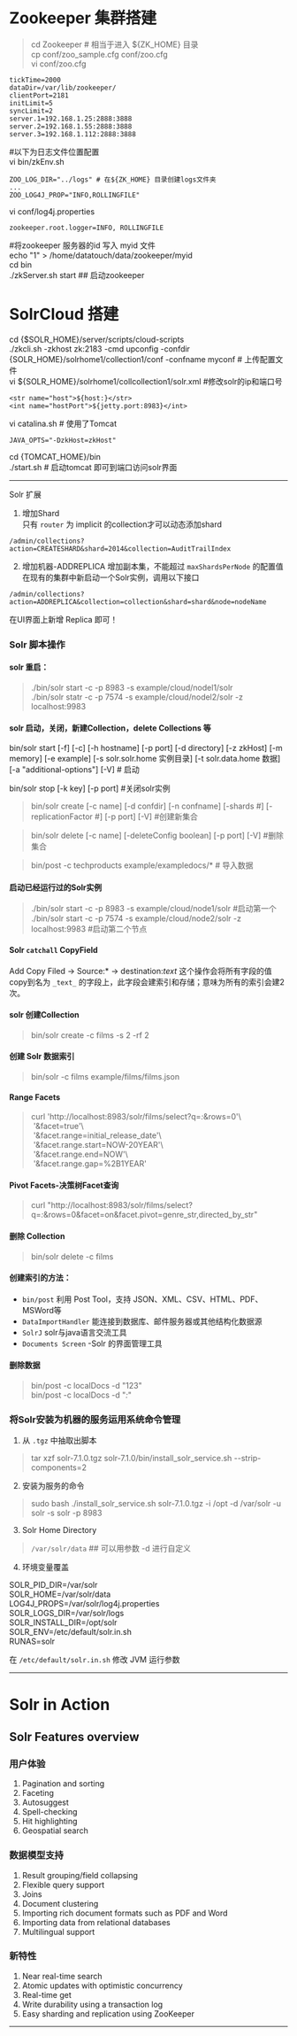 # Zookeeper 集群搭建
>cd Zookeeper  # 相当于进入 ${ZK_HOME} 目录   
cp conf/zoo_sample.cfg conf/zoo.cfg     
vi conf/zoo.cfg     
  ```
  tickTime=2000
  dataDir=/var/lib/zookeeper/
  clientPort=2181
  initLimit=5
  syncLimit=2
  server.1=192.168.1.25:2888:3888
  server.2=192.168.1.55:2888:3888
  server.3=192.168.1.112:2888:3888  
  ```     
 #以下为日志文件位置配置  
vi bin/zkEnv.sh     
  ```
  ZOO_LOG_DIR="../logs" # 在${ZK_HOME} 目录创建logs文件夹
  ...
  ZOO_LOG4J_PROP="INFO,ROLLINGFILE"
  ```   
vi conf/log4j.properties    
  ```
  zookeeper.root.logger=INFO, ROLLINGFILE
  ```   
  #将zookeeper 服务器的id 写入 myid 文件    
  echo "1" > /home/datatouch/data/zookeeper/myid    
  cd bin      
  ./zkServer.sh start  ## 启动zookeeper



# SolrCloud 搭建
>     
  cd {$SOLR_HOME}/server/scripts/cloud-scripts    
   ./zkcli.sh -zkhost zk:2183 -cmd upconfig -confdir {SOLR_HOME}/solrhome1/collection1/conf -confname myconf # 上传配置文件     
   vi ${SOLR_HOME}/solrhome1/collcollection1/solr.xml #修改solr的ip和端口号     
   ```
   <str name="host">${host:}</str>
   <int name="hostPort">${jetty.port:8983}</int>   
   ```      
   vi catalina.sh # 使用了Tomcat
   ```
   JAVA_OPTS="-DzkHost=zkHost"
   ```      
   cd {TOMCAT_HOME}/bin   
   ./start.sh  # 启动tomcat 即可到端口访问solr界面


----  
Solr 扩展
1. 增加Shard    
  只有 `router` 为 implicit 的collection才可以动态添加shard    
  ```
  /admin/collections?action=CREATESHARD&shard=2014&collection=AuditTrailIndex
  ```
2. 增加机器-ADDREPLICA
  增加副本集，不能超过 `maxShardsPerNode` 的配置值    
  在现有的集群中新启动一个Solr实例，调用以下接口
  ```
  /admin/collections?action=ADDREPLICA&collection=collection&shard=shard&node=nodeName      
  ```
  在UI界面上新增 Replica 即可！



### Solr 脚本操作
#### solr 重启：		
> ./bin/solr start -c -p 8983 -s example/cloud/nodel1/solr        
./bin/solr statr -c -p 7574 -s example/cloud/nodel2/solr -z localhost:9983

#### solr 启动，关闭，新建Collection，delete Collections 等
>   
  bin/solr start [-f] [-c] [-h hostname] [-p port] [-d directory] [-z zkHost] [-m memory] [-e example] [-s solr.solr.home 实例目录] [-t solr.data.home 数据] [-a "additional-options"] [-V] # 启动     
>
  bin/solr stop [-k key] [-p port] #关闭solr实例      

>  bin/solr create [-c name] [-d confdir] [-n confname] [-shards #] [-replicationFactor #] [-p port] [-V] #创建新集合   

>  bin/solr delete [-c name] [-deleteConfig boolean] [-p port] [-V]  #删除集合       

> bin/post -c techproducts example/exampledocs/*  # 导入数据    

#### 启动已经运行过的Solr实例
> ./bin/solr start -c -p 8983 -s example/cloud/node1/solr #启动第一个       
> ./bin/solr start -c -p 7574 -s example/cloud/node2/solr -z localhost:9983 #启动第二个节点


#### Solr `catchall` CopyField
Add Copy Filed -> Source:* -> destination:_text_ 这个操作会将所有字段的值copy到名为 `_text_` 的字段上，此字段会建索引和存储；意味为所有的索引会建2次。

#### solr 创建Collection  
> bin/solr create -c films -s 2 -rf 2


#### 创建 Solr 数据索引		
> bin/solr -c films example/films/films.json


#### Range Facets     		
> curl 'http://localhost:8983/solr/films/select?q=*:*&rows=0'\      
 '&facet=true'\        
 '&facet.range=initial_release_date'\            
 '&facet.range.start=NOW-20YEAR'\            
 '&facet.range.end=NOW'\         
 '&facet.range.gap=%2B1YEAR'   


#### Pivot Facets-决策树Facet查询		
> curl "http://localhost:8983/solr/films/select?q=*:*&rows=0&facet=on&facet.pivot=genre_str,directed_by_str"

#### 删除 Collection			
> bin/solr delete -c films


#### 创建索引的方法：
* `bin/post` 利用 Post Tool，支持 JSON、XML、CSV、HTML、PDF、MSWord等
* `DataImportHandler` 能连接到数据库、邮件服务器或其他结构化数据源
* `SolrJ` solr与java语言交流工具
* `Documents Screen` -Solr 的界面管理工具

#### 删除数据		
> bin/post -c localDocs -d "<delete><id>123</id></delete>"			
bin/post -c localDocs -d "<delete><query>*:*</query></delete>"

### 将Solr安装为机器的服务运用系统命令管理

1. 从 `.tgz` 中抽取出脚本		
> tar xzf solr-7.1.0.tgz solr-7.1.0/bin/install_solr_service.sh --strip-components=2    

2. 安装为服务的命令		
> sudo bash ./install_solr_service.sh solr-7.1.0.tgz -i /opt -d /var/solr -u solr -s solr -p 8983

3. Solr Home Directory		
>  `/var/solr/data` ## 可以用参数 -d 进行自定义

4. 环境变量覆盖		
>		
SOLR_PID_DIR=/var/solr    
SOLR_HOME=/var/solr/data    
LOG4J_PROPS=/var/solr/log4j.properties    
SOLR_LOGS_DIR=/var/solr/logs    
SOLR_INSTALL_DIR=/opt/solr    
SOLR_ENV=/etc/default/solr.in.sh    
RUNAS=solr    

在 `/etc/default/solr.in.sh` 修改 JVM 运行参数


















---

# Solr in Action
## Solr Features overview

### 用户体验
1. Pagination and sorting
2. Faceting
3. Autosuggest
4. Spell-checking
5. Hit highlighting
6. Geospatial search

### 数据模型支持
1. Result grouping/field collapsing
2. Flexible query support
3. Joins
4. Document clustering
5. Importing rich document formats such as PDF and Word
6. Importing data from relational databases
7. Multilingual support

### 新特性
1. Near real-time search
2. Atomic updates with optimistic concurrency
3. Real-time get
4. Write durability using a transaction log
5. Easy sharding and replication using ZooKeeper
























****
